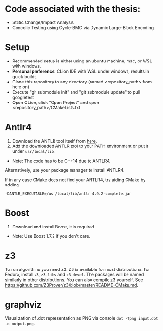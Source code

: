 # Code associated with the thesis:
- Static Change/Impact Analysis
- Concolic Testing using Cycle-BMC via Dynamic Large-Block Encoding

# Setup
- Recommended setup is either using an ubuntu machine, mac, or WSL with windows.
- **Personal preference**: CLion IDE with WSL under windows, results in quick builds.
- Clone this repository to any directory (named <repository_path> from here on)
- Execute "git submodule init" and "git submodule update" to pull googletest
- Open CLion, click "Open Project" and open <repository_path>/CMakeLists.txt

# Antlr4
1. Download the ANTLR tool itself from [here](https://www.antlr.org/download/).
2. Add the downloaded ANTLR tool to your PATH environment or put it under `usr/local/lib`.
- Note: The code has to be C++14 due to ANTLR4.

Alternatively, use your package manager to install ANTLR4.

If in any case CMake does not find your ANTLR4, try aiding CMake by adding 

```-DANTLR_EXECUTABLE=/usr/local/lib/antlr-4.9.2-complete.jar```

# Boost
1. Download and install Boost, it is required.
- Note: Use Boost 1.7.2 if you don't care.

# z3
To run algorithms you need z3. Z3 is available for most distributions. For Fedora, install `z3`, `z3-libs` and `z3-devel`.
The packages will be named similarly in other distributions. You can also compile z3
yourself. See <https://github.com/Z3Prover/z3/blob/master/README-CMake.md>.

# graphviz
Visualization of .dot representation as PNG via console `dot -Tpng input.dot -o output.png`.
